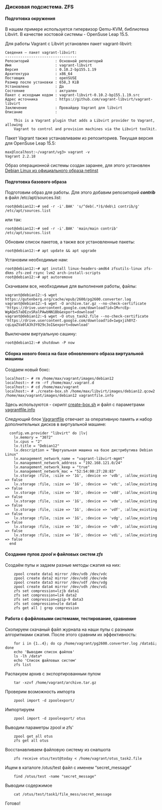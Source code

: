 ### Дисковая подсистема. ZFS
#### Подготовка окружения
В нашем примере используется гипервизор Qemu-KVM, библиотека Libvirt. В качестве хостовой системы - OpenSuse Leap 15.5.

Для работы Vagrant с Libvirt установлен пакет vagrant-libvirt:
```
Сведения — пакет vagrant-libvirt:
---------------------------------
Репозиторий            : Основной репозиторий
Имя                    : vagrant-libvirt
Версия                 : 0.10.2-bp155.1.19
Архитектура            : x86_64
Поставщик              : openSUSE
Размер после установки : 658,3 KiB
Установлено            : Да
Состояние              : актуален
Пакет с исходным кодом : vagrant-libvirt-0.10.2-bp155.1.19.src
Адрес источника        : https://github.com/vagrant-libvirt/vagrant-libvirt
Заключение             : Провайдер Vagrant для libvirt
Описание               : 

    This is a Vagrant plugin that adds a Libvirt provider to Vagrant, allowing
    Vagrant to control and provision machines via the Libvirt toolkit.
```
Пакет Vagrant также устанавливаем из репозиториев. Текущая версия для OpenSuse Leap 15.5:
```
max@localhost:~/vagrant/vg3> vagrant -v
Vagrant 2.2.18
```
Образ операционной системы создан заранее, для этого установлен [Debian Linux из официального образа netinst](https://www.debian.org/distrib/netinst)

#### Подготовка базового образа
Подготовим образ для работы. Для этого добавим репозиторий ***contrib*** в файл /etc/apt/sources.list:
```
root@debian12:~# sed -r -i'.BAK' 's/^deb(.*)$/deb\1 contrib/g' /etc/apt/sources.list
```
или так:
```
root@debian12:~# sed -r -i'.BAK' 'main/main contrib' /etc/apt/sources.list
```
Обновим список пакетов, а также все установленные пакеты:
```
root@debian12:~# apt update && apt upgrade
```
Установим необходимые нам:
```
root@debian12:~# apt install linux-headers-amd64 zfsutils-linux zfs-dkms zfs-zed rsync lvm2 arch-install-scripts
root@debian12:~# apt autoremove
```
Скачиваем все, необходимые для выполнения работы, файлы:
```
vagrant@debian12:~$ wget https://gutenberg.org/cache/epub/2600/pg2600.converter.log
vagrant@debian12:~$ wget -O archive.tar.gz --no-check-certificate 'https://drive.usercontent.google.com/download?id=1MvrcEp-WgAQe57aDEzxSRalPAwbNN1Bb&export=download'
vagrant@debian12:~$ wget -O otus_task2.file --no-check-certificate 'https://drive.usercontent.google.com/download?id=1wgxjih8YZ-cqLqaZVa0lA3h3Y029c3oI&export=download'
```
Выключаем виртуальную сашину:
```
root@debian12:~# shutdown -P now
```
#### Сборка нового бокса на базе обновленного образа виртуальной машины
Создаем новый бокс:
```
localhost:~ # rm /home/max/vagrant/images/debian12
localhost:~ # rm -rf /home/max/.vagrant.d
localhost:~ # cd /home/max/vagrant
localhost:~ # ./create-box.sh /home/max/libvirt/images/debian12.qcow2 /home/max/vagrant/images/debian12 vagrantfile.info

```
Здесь используются - скрипт [create-box.sh](create-box.sh) и файл с параметрами [vagrantfile.info](vagrantfile.info)

Следующий блок [Vagrantfile](Vagrantfile) отвечает за оперативную память и набор дополнительных дисков в виртуальной машине:
```
  config.vm.provider "libvirt" do |lv|
    lv.memory = "3072"
    lv.cpus = "2"
    lv.title = "Debian12"
    lv.description = "Виртуальная машина на базе дистрибутива Debian Linux"
    lv.management_network_name = "vagrant-libvirt-mgmt"
    lv.management_network_address = "192.168.121.0/24"
    lv.management_network_keep = "true"
    lv.management_network_mac = "52:54:00:27:28:83"
    lv.storage :file, :size => '1G', :device => 'vdb', :allow_existing => false
    lv.storage :file, :size => '1G', :device => 'vdc', :allow_existing => false
    lv.storage :file, :size => '1G', :device => 'vdd', :allow_existing => false
    lv.storage :file, :size => '1G', :device => 'vde', :allow_existing => false
    lv.storage :file, :size => '1G', :device => 'vdf', :allow_existing => false
    lv.storage :file, :size => '1G', :device => 'vdg', :allow_existing => false
    lv.storage :file, :size => '1G', :device => 'vdh', :allow_existing => false
    lv.storage :file, :size => '1G', :device => 'vdi', :allow_existing => false
  end
```
#### Создание пулов ***zpool*** и файловых систем ***zfs***
Создаём пулы и задаем разные методы сжатия на них:
```
    zpool create data1 mirror /dev/vdb /dev/vdc
    zpool create data2 mirror /dev/vdd /dev/vde
    zpool create data3 mirror /dev/vdf /dev/vdg
    zpool create data4 mirror /dev/vdh /dev/vdi
    zfs set compression=lzjb data1
    zfs set compression=lz4 data2
    zfs set compression=gzip-9 data3
    zfs set compression=zle data4
    zfs get all | grep compression
```
#### Работа с фафйловыми системами, тестирование, сравнение
Скопируем скачаный файл журнала на наши пулы с разными алгоритмами сжатия. После этого сравним их эффективность:
```
    for i in {1..4}; do cp /home/vagrant/pg2600.converter.log /data$i; done
    echo 'Выводим список файлов'
    ls -lh /data*
    echo 'Список файловых систем'
    zfs list
```
Распакуем архив с экспортированным пулом
```
    tar -xzvf /home/vagrant/archive.tar.gz
```
Проверим возможность импорта
```
    zpool import -d zpoolexport/
```
Импортируем
```
    zpool import -d zpoolexport/ otus
```
Выводим параметры zpool и zfs'
```
    zpool get all otus
    zfs get all otus
```
Восстанавливаем файловую систему из снапшота
```
    zfs receive otus/test@today < /home/vagrant/otus_task2.file
```
Ищем в каталоге /otus/test файл с именем “secret_message”
```
    find /otus/test -name "secret_message"
```
Выводим содержимое
```
    cat /otus/test/task1/file_mess/secret_message
```
Готово!

